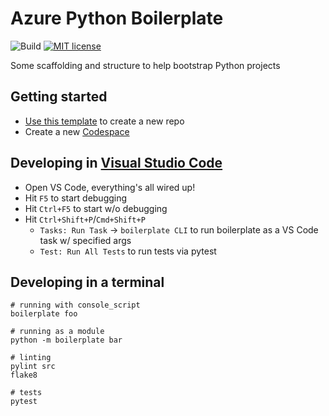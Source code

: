 # Azure Python Boilerplate

![Build](https://github.com/noelbundick/python-template/actions/workflows/build.yaml/badge.svg)
[![MIT license](https://img.shields.io/badge/License-MIT-blue.svg)](https://opensource.org/licenses/MIT)


Some scaffolding and structure to help bootstrap Python projects

## Getting started

* [Use this template](https://github.com/noelbundick/python-template/generate) to create a new repo
* Create a new [Codespace](https://docs.github.com/en/codespaces/getting-started/quickstart)

## Developing in [Visual Studio Code](https://code.visualstudio.com/docs/languages/python)

* Open VS Code, everything's all wired up!
* Hit `F5` to start debugging
* Hit `Ctrl+F5` to start w/o debugging
* Hit `Ctrl+Shift+P`/`Cmd+Shift+P`
  * `Tasks: Run Task` -> `boilerplate CLI` to run boilerplate as a VS Code task w/ specified args
  * `Test: Run All Tests` to run tests via pytest

## Developing in a terminal

```shell
# running with console_script
boilerplate foo

# running as a module
python -m boilerplate bar

# linting
pylint src
flake8

# tests
pytest
```
